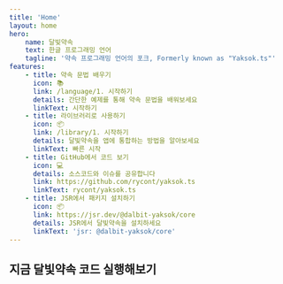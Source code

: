 ```yaml
---
title: 'Home'
layout: home
hero:
    name: 달빛약속
    text: 한글 프로그래밍 언어
    tagline: '약속 프로그래밍 언어의 포크, Formerly known as "Yaksok.ts"'
features:
    - title: 약속 문법 배우기
      icon: 📚
      link: /language/1. 시작하기
      details: 간단한 예제를 통해 약속 문법을 배워보세요
      linkText: 시작하기
    - title: 라이브러리로 사용하기
      icon: 📦
      link: /library/1. 시작하기
      details: 달빛약속을 앱에 통합하는 방법을 알아보세요
      linkText: 빠른 시작
    - title: GitHub에서 코드 보기
      icon: 💻
      details: 소스코드와 이슈를 공유합니다
      link: https://github.com/rycont/yaksok.ts
      linkText: rycont/yaksok.ts
    - title: JSR에서 패키지 설치하기
      icon: 📦
      link: https://jsr.dev/@dalbit-yaksok/core
      details: JSR에서 달빛약속을 설치하세요
      linkText: 'jsr: @dalbit-yaksok/core'
---
```


<script setup>

const DEFAULT_CODE = `목록: [3, 1, 4, 1, 5, 9]
목록 보여주기
목록_길이: 6  # TODO: 목록 길이
반복 1~목록_길이-1 의 위치1 마다
    반복 위치1+1~목록_길이 의 위치2 마다
        만약 목록[위치2] < 목록[위치1] 이면
            임시: 목록[위치1]
            목록[위치1]: 목록[위치2]
            목록[위치2]: 임시
            목록 보여주기
목록 보여주기
`

const codeFromUrl = (globalThis.location && new URL(globalThis.location.href).searchParams.get('code')) || DEFAULT_CODE
</script>

## 지금 달빛약속 코드 실행해보기

<code-runner id="demo-code-runner" :code="codeFromUrl" />
